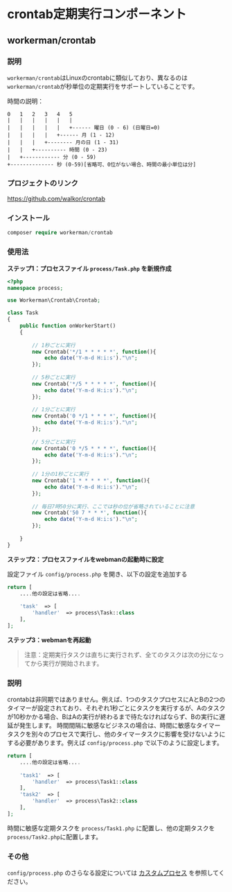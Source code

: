 # crontab定期実行コンポーネント

## workerman/crontab

### 説明

`workerman/crontab`はLinuxのcrontabに類似しており、異なるのは`workerman/crontab`が秒単位の定期実行をサポートしていることです。

時間の説明：

```
0   1   2   3   4   5
|   |   |   |   |   |
|   |   |   |   |   +------ 曜日 (0 - 6) (日曜日=0)
|   |   |   |   +------ 月 (1 - 12)
|   |   |   +-------- 月の日 (1 - 31)
|   |   +---------- 時間 (0 - 23)
|   +------------ 分 (0 - 59)
+-------------- 秒 (0-59)[省略可、0位がない場合、時間の最小単位は分]
```

### プロジェクトのリンク

https://github.com/walkor/crontab

### インストール

```php
composer require workerman/crontab
```

### 使用法

**ステップ1：プロセスファイル `process/Task.php` を新規作成**

```php
<?php
namespace process;

use Workerman\Crontab\Crontab;

class Task
{
    public function onWorkerStart()
    {
    
        // 1秒ごとに実行
        new Crontab('*/1 * * * * *', function(){
            echo date('Y-m-d H:i:s')."\n";
        });
        
        // 5秒ごとに実行
        new Crontab('*/5 * * * * *', function(){
            echo date('Y-m-d H:i:s')."\n";
        });
        
        // 1分ごとに実行
        new Crontab('0 */1 * * * *', function(){
            echo date('Y-m-d H:i:s')."\n";
        });
        
        // 5分ごとに実行
        new Crontab('0 */5 * * * *', function(){
            echo date('Y-m-d H:i:s')."\n";
        });
        
        // 1分の1秒ごとに実行
        new Crontab('1 * * * * *', function(){
            echo date('Y-m-d H:i:s')."\n";
        });
      
        // 毎日7時50分に実行、ここでは秒の位が省略されていることに注意
        new Crontab('50 7 * * *', function(){
            echo date('Y-m-d H:i:s')."\n";
        });
        
    }
}
```

**ステップ2：プロセスファイルをwebmanの起動時に設定**

設定ファイル `config/process.php` を開き、以下の設定を追加する

```php
return [
    ....他の設定は省略....
  
    'task'  => [
        'handler'  => process\Task::class
    ],
];
```

**ステップ3：webmanを再起動**

> 注意：定期実行タスクは直ちに実行されず、全てのタスクは次の分になってから実行が開始されます。

### 説明
crontabは非同期ではありません。例えば、1つのタスクプロセスにAとBの2つのタイマーが設定されており、それぞれ1秒ごとにタスクを実行するが、Aのタスクが10秒かかる場合、BはAの実行が終わるまで待たなければならず、Bの実行に遅延が発生します。
時間間隔に敏感なビジネスの場合は、時間に敏感なタイマータスクを別々のプロセスで実行し、他のタイマータスクに影響を受けないようにする必要があります。例えば `config/process.php` で以下のように設定します。

```php
return [
    ....他の設定は省略....
  
    'task1'  => [
        'handler'  => process\Task1::class
    ],
    'task2'  => [
        'handler'  => process\Task2::class
    ],
];
```
時間に敏感な定期タスクを `process/Task1.php` に配置し、他の定期タスクを`process/Task2.php`に配置します。

### その他
`config/process.php` のさらなる設定については [カスタムプロセス](../process.md) を参照してください。
